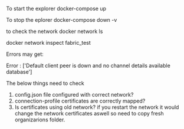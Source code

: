 


To start the explorer
docker-compose up

To stop the eplorer
docker-compose down -v

to check the network 
docker network ls

docker network inspect fabric_test



Errors may get:

Error :  ['Default client peer is down and no channel details available database']

The below things need to check
1. config.json file configured with correct network?
2. connection-profile certificates are correctly mapped?
3. Is certificates using old network? if you restart the network it would change the network certificates aswell so need to copy fresh organizarions folder.